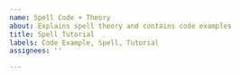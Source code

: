 ```yaml
---
name: Spell Code + Theory
about: Explains spell theory and contains code examples
title: Spell Tutorial
labels: Code Example, Spell, Tutorial
assignees: ''

---
```



